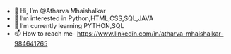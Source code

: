 - 👋 Hi, I’m @Atharva Mhaishalkar
- 👀 I’m interested in Python,HTML,CSS,SQL,JAVA
- 🌱 I’m currently learning PYTHON,SQL
- 📫 How to reach me- https://www.linkedin.com/in/atharva-mhaishalkar-984641265

<!---
Atharva007mm/Atharva007mm is a ✨ special ✨ repository because its `README.md` (this file) appears on your GitHub profile.
You can click the Preview link to take a look at your changes.
--->
